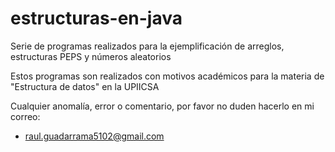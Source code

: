 # estructuras-en-java
 Serie de programas realizados para la ejemplificación de arreglos, estructuras PEPS y números aleatorios
 
 Estos programas son realizados con motivos académicos para la materia de "Estructura de datos" en la UPIICSA
 
 Cualquier anomalía, error o comentario, por favor no duden hacerlo en mi correo:
  + raul.guadarrama5102@gmail.com
